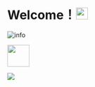 

# Welcome！<img src="https://user-images.githubusercontent.com/5679180/79618120-0daffb80-80be-11ea-819e-d2b0fa904d07.gif" width="27px"> 




![info](https://github-readme-stats.vercel.app/api?username=funfun0737&show_icons=true&count_private=true&hide=prs&theme=default_repocard)

 <img src="https://media.giphy.com/media/VgCDAzcKvsR6OM0uWg/giphy.gif" width="50">


![](https://visitor-badge.glitch.me/badge?page_id=funfun0737.readme)
